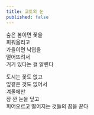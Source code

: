 ```yaml
---
title: 교토의 눈
published: false
---
```


숲은 봄이면 꽃을  
피워올리고  
가을이면 낙엽을  
떨어뜨려서  
거기 있다는 걸 알린다

도시는 꽃도 없고  
잎같은 것도 없어서  
겨울에만  
잠 깐 눈을 덮고  
피어오르고 떨어지는 것들의 꿈을 꾼다
